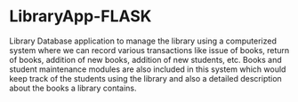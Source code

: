 # LibraryApp-FLASK
Library Database application to manage the library using a computerized system where we can record various transactions like issue of books, return of books, addition of new books, addition of new students, etc. Books and student maintenance modules are also included in this system which would keep track of the students using the library and also a detailed description about the books a library contains.
